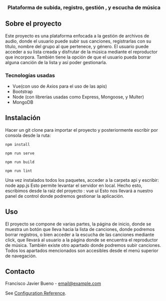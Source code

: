

  <h3 align="center">Plataforma de subida, registro, gestión , y escucha de música</h3>



<!-- TABLE OF CONTENTS -->




<!-- ABOUT THE PROJECT -->
## Sobre el proyecto



Este proyecto es  una plataforma enfocada a la gestión de archivos de audio, donde el usuario puede subir sus canciones, registrarlas con su título, nombre del grupo al que pertenece, y género.
El usuario puede acceder a su lista creada y disfrutar de la música mediante el reproductor que incorpora. También tiene la opción de que el usuario pueda borrar alguna canción de la lista y así poder gestionarla.


### Tecnologías usadas

* Vue(con uso de Axios para el uso de las apis)
* Bootstrap
* Node (con librerías usadas como Express, Mongoose, y Multer)
* MongoDB



<!-- GETTING STARTED -->
## Instalación

Hacer un git clone para importar el proyecto y posteriormente escribir por consola desde la ruta:


```
npm install
```

```
npm run serve
```

```
npm run build
```

```
npm run lint
```

Una vez instalados todos los paquetes, acceder a la carpeta api y escribir:
node app.js
Esto permite levantar el servidor en local.
Hecho esto, escribimos desde la raíz del proyecto :
vue ui
Esto nos llevará a nuestro panel de control donde podremos gestionar la aplicación.
<!-- USAGE EXAMPLES -->
## Uso

El proyecto se compone de varias partes, la página de inicio, donde se muestra un botón que lleva hacia la lista de canciones, donde podremos borrar registros, o bien  acceder a la escucha de las canciones mediante click, que llevará al usuario a la página donde se encuentra el reproductor de música.
También existe otro apartado donde podremos subir canciones.
Todos los apartados mencionados son accesibles desde el menú superior de navegación.



<!-- CONTACT -->
## Contacto

Francisco Javier Bueno - email@example.com













See [Configuration Reference](https://cli.vuejs.org/config/).
